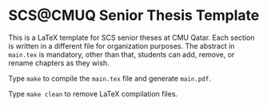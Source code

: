# SCS@CMUQ Senior Thesis Template

This is a LaTeX template for SCS senior theses at CMU Qatar. Each section is written in a different file for organization purposes. The abstract in `main.tex` is mandatory, other than that, students can add, remove, or rename chapters as they wish.

Type `make` to compile the `main.tex` file and generate `main.pdf`.

Type `make clean` to remove LaTeX compilation files.
